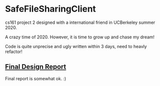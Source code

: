 # SafeFileSharingClient

cs161 project 2 designed with a international friend in UCBerkeley summer 2020.

A crazy time of 2020. However, it is time to grow up and chase my dream!

Code is quite unprecise and ugly written within 3 days, need to heavly refactor!

## [Final Design Report](./FinalReport.pdf)

Final report is somewhat ok. :)

